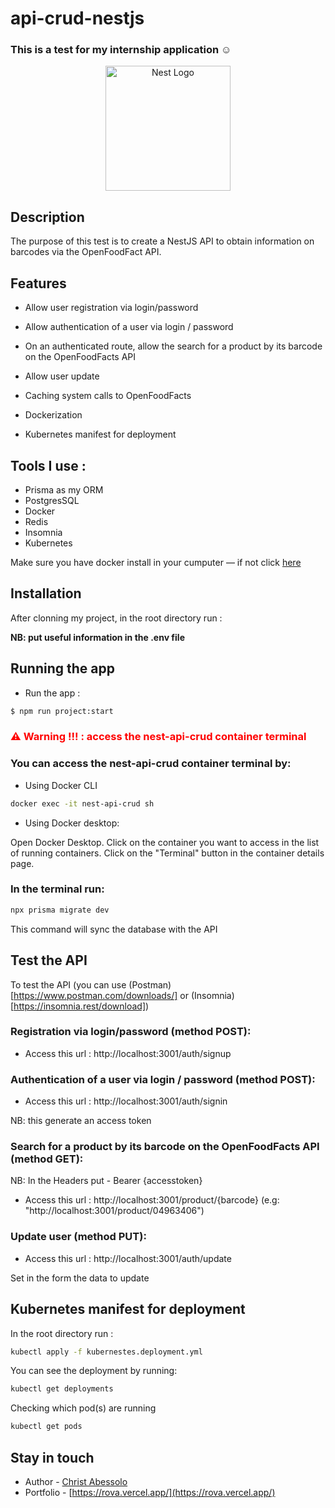 # api-crud-nestjs

### This is a test for my internship application ☺️

<p align="center">
  <a href="http://nestjs.com/" target="blank"><img src="https://nestjs.com/img/logo-small.svg" width="200" alt="Nest Logo" /></a>
</p>

[circleci-image]: https://img.shields.io/circleci/build/github/nestjs/nest/master?token=abc123def456
[circleci-url]: https://circleci.com/gh/nestjs/nest

## Description

The purpose of this test is to create a NestJS API to obtain information on barcodes via the OpenFoodFact API.

## Features

- Allow user registration via login/password

- Allow authentication of a user via login / password

- On an authenticated route, allow the search for a product by its barcode on the OpenFoodFacts API

- Allow user update

- Caching system calls to OpenFoodFacts

- Dockerization

- Kubernetes manifest for deployment

## Tools I use :

- Prisma as my ORM
- PostgresSQL
- Docker
- Redis
- Insomnia
- Kubernetes

Make sure you have docker install in your cumputer — if not click [here](https://www.docker.com/products/docker-desktop/)

## Installation

After clonning my project, in the root directory run :

<b> NB: put useful information in the .env file </b>

## Running the app

- Run the app :

```bash
$ npm run project:start
```

<h3 style="color:red">⚠ Warning !!! : access the nest-api-crud container terminal </h3>

### You can access the <b>nest-api-crud</b> container terminal by:

- Using Docker CLI

```bash
docker exec -it nest-api-crud sh
```

- Using Docker desktop:

Open Docker Desktop.
Click on the container you want to access in the list of running containers.
Click on the "Terminal" button in the container details page.

### In the terminal run:

```bash
npx prisma migrate dev
```
This command will sync the database with the API

## Test the API

To test the API (you can use (Postman)[https://www.postman.com/downloads/] or (Insomnia)[https://insomnia.rest/download])

### Registration via login/password (method POST):

- Access this url : http://localhost:3001/auth/signup

### Authentication of a user via login / password (method POST):

- Access this url : http://localhost:3001/auth/signin

NB: this generate an access token

### Search for a product by its barcode on the OpenFoodFacts API (method GET):

NB: In the Headers put - Bearer {accesstoken}

- Access this url : http://localhost:3001/product/{barcode}
(e.g: "http://localhost:3001/product/04963406")

### Update user (method PUT):

- Access this url : http://localhost:3001/auth/update

Set in the form the data to update

## Kubernetes manifest for deployment

In the root directory run :

```bash
kubectl apply -f kubernestes.deployment.yml
```

You can see the deployment by running:

```bash
kubectl get deployments
```

Checking which pod(s) are running

```bash
kubectl get pods
```

## Stay in touch

- Author - [Christ Abessolo](https://rova.vercel.app/)
- Portfolio - [https://rova.vercel.app/](https://rova.vercel.app/)
